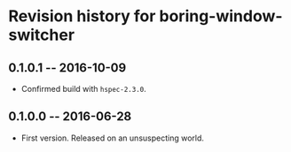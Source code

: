 # Revision history for boring-window-switcher

## 0.1.0.1  -- 2016-10-09

* Confirmed build with `hspec-2.3.0`.


## 0.1.0.0  -- 2016-06-28

* First version. Released on an unsuspecting world.
